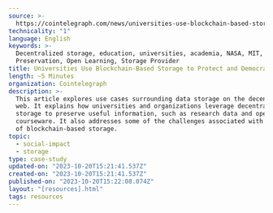 ```yaml
---
source: >-
  https://cointelegraph.com/news/universities-use-blockchain-based-storage-to-protect-and-democratize-data
technicality: "1"
language: English
keywords: >-
  Decentralized storage, education, universities, academia, NASA, MIT,
  Preservation, Open Learning, Storage Provider
title: Universities Use Blockchain-Based Storage to Protect and Democratize Data
length: ~5 Minutes
organization: Cointelegraph
description: >-
  This article explores use cases surrounding data storage on the decentralized
  web. It explains how universities and organizations leverage decentralized
  storage to preserve useful information, such as research data and open
  courseware. It also addresses some of the challenges associated with the use
  of blockchain-based storage.
topic:
  - social-impact
  - storage
type: case-study
updated-on: "2023-10-20T15:21:41.537Z"
created-on: "2023-10-20T15:21:41.537Z"
published-on: "2023-10-20T15:22:08.074Z"
layout: "[resources].html"
tags: resources
---
```

